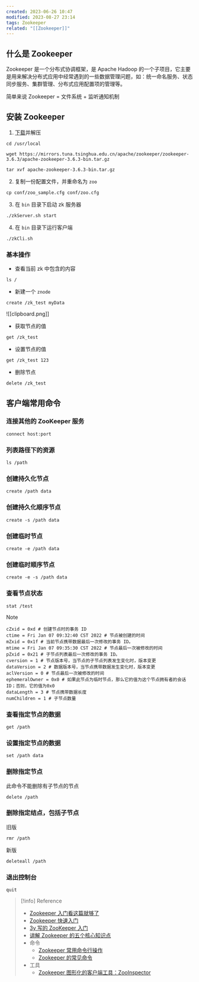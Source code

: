 ```yaml
---
created: 2023-06-26 10:47
modified: 2023-08-27 23:14
tags: Zookeeper
related: "[[Zookeeper]]"
---
```


## 什么是 Zookeeper

Zookeeper 是一个分布式协调框架，是 Apache Hadoop 的一个子项目，它主要是用来解决分布式应用中经常遇到的一些数据管理问题，如：统一命名服务、状态同步服务、集群管理、分布式应用配置项的管理等。

简单来说 Zookeeper = 文件系统 + 监听通知机制

## 安装 Zookeeper

1. [下载](https://zookeeper.apache.org/releases.html)并解压

```shell
cd /usr/local

wget https://mirrors.tuna.tsinghua.edu.cn/apache/zookeeper/zookeeper-3.6.3/apache-zookeeper-3.6.3-bin.tar.gz

tar xvf apache-zookeeper-3.6.3-bin.tar.gz
```

2. 复制一份配置文件，并重命名为 `zoo`

```shell
cp conf/zoo_sample.cfg conf/zoo.cfg
```

3. 在 `bin` 目录下启动 zk 服务器

```shell
./zkServer.sh start
```

4. 在 `bin` 目录下运行客户端

```shell
./zkCli.sh
```

### 基本操作

- 查看当前 zk 中包含的内容

```shell
ls /
```

- 新建一个 `znode`

```shell
create /zk_test myData
```

![[clipboard.png]]

- 获取节点的值

```shell
get /zk_test
```

- 设置节点的值

```shell
get /zk_test 123
```

- 删除节点

```shell
delete /zk_test
```

## 客户端常用命令

### 连接其他的 ZooKeeper 服务

```shell
connect host:port
```

### 列表路径下的资源

```shell
ls /path
```

### 创建持久化节点

```shell
create /path data
```

### 创建持久化顺序节点

```shell
create -s /path data
```

### 创建临时节点

```shell
create -e /path data
```

### 创建临时顺序节点

```shell
create -e -s /path data
```

### 查看节点状态

```shell
stat /test
```

> [!note]
>
> ```shell
> cZxid = 0xd # 创建节点时的事务 ID
> ctime = Fri Jan 07 09:32:40 CST 2022 # 节点被创建的时间
> mZxid = 0x1f # 当前节点携带数据最后一次修改的事务 ID。
> mtime = Fri Jan 07 09:35:30 CST 2022 # 节点最后一次被修改的时间
> pZxid = 0x21 # 子节点列表最后一次修改的事务 ID。
> cversion = 1 # 节点版本号，当节点的子节点列表发生变化时，版本变更
> dataVersion = 2 # 数据版本号，当节点携带数据发生变化时，版本变更
> aclVersion = 0 # 节点最后一次被修改的时间
> ephemeralOwner = 0x0 # 如果此节点为临时节点，那么它的值为这个节点拥有者的会话ID；否则，它的值为0x0
> dataLength = 3 # 节点携带数据长度
> numChildren = 1 # 子节点数量
> ```

### 查看指定节点的数据

```shell
get /path
```

### 设置指定节点的数据

```shell
set /path data
```

### 删除指定节点

此命令不能删除有子节点的节点

```shell
delete /path
```

### 删除指定结点，包括子节点

旧版

```shell
rmr /path
```

新版

```shell
deleteall /path
```

### 退出控制台

```shell
quit
```

> [!info] Reference
>
> - [Zookeeper 入门看这篇就够了](https://my.oschina.net/u/3796575/blog/1845035)
> - [Zookeeper 快速入门](https://www.cnblogs.com/niechen/p/8597344.html)
> - [3y 写的 ZooKeeper 入门](https://mp.weixin.qq.com/s?__biz=MzI4Njg5MDA5NA==&mid=2247485115&idx=1&sn=5d269f40f820c82b460993669ca6242e&chksm=ebd747badca0ceac9953f82e08b1d1a49498ebd4af77ec5d628a0682bb9f0ac5ab347411f654&token=1741918942&lang=zh_CN#rd)
> - [讲解 Zookeeper 的五个核心知识点](https://mp.weixin.qq.com/s/W6QgmFTpXQ8EL-dVvLWsyg)
> - 命令
>   - [Zookeeper 常用命令行操作](https://zhanglianghhh.github.io/2019/12/24/zookeeper03/)
>   - [Zookeeper 的常见命令](https://zhuanlan.zhihu.com/p/69872600)
> - 工具
> 	- [Zookeeper 图形化的客户端工具：ZooInspector](https://www.cnblogs.com/cag2050/p/10278267.html)
